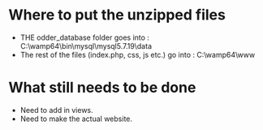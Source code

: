 # Where to put the unzipped files
* THE odder_database folder goes into : C:\wamp64\bin\mysql\mysql5.7.19\data
* The rest of the files (index.php, css, js etc.) go into : C:\wamp64\www
#  What still needs to be done 
* Need to add in views.
* Need to make the actual website.
